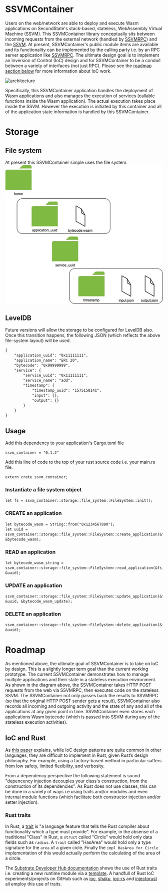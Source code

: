 # SSVMContainer

Users on the web/network are able to deploy and execute Wasm applications on SecondState's stack-based, stateless, WebAssembly Virtual Machine (SSVM). This SSVMContainer library conceptually sits between incoming requests from the external network (handled by [SSVMRPC](https://github.com/second-state/SSVMRPC)) and the [SSVM](https://github.com/second-state/SSVM). At present, SSVMContainer's public module items are available and its functionality can be implemented by the calling party i.e. by an RPC server application like [SSVMRPC](https://github.com/second-state/SSVMRPC). The ultimate design goal is to implement an Inversion of Control (IoC) design and for SSVMContainer to be a conduit between a variety of interfaces (not just RPC). Please see the [roadmap section below](https://github.com/second-state/SSVMContainer/blob/master/README.md#roadmap) for more information about IoC work.

![architecture](https://github.com/second-state/SSVMRPC/blob/master/architecture.jpg)

Specifically, this SSVMContainer application handles the deployment of Wasm applications and also manages the execution of services (callable functions inside the Wasm application). The actual execution takes place inside the SSVM. However the execution is initiated by this container and all of the application state information is handled by this SSVMContainer.

# Storage

## File system

At present this SSVMContainer simple uses the file system.
![storage file system](https://github.com/second-state/SSVMContainer/blob/master/storage_file_system.jpg)

## LevelDB

Future versions will allow the storage to be configured for LevelDB also. Once this transition happens, the following JSON (which reflects the above file-system layout) will be used.

```
{
	"application_uuid": "0x11111111",
	"application_name": "ERC 20",
	"bytecode": "0x99999999",
	"service": {
		"service_uuid": "0x11111111",
		"service_name": "add",
		"timestamp": {
			"timestamp_uuid": "1575158141",
			"input": {},
			"output": {}
		}
	}
}
```

## Usage
Add this dependency to your application's Cargo.toml file
```
ssvm_container = "0.1.2"
```
Add this line of code to the top of your rust source code i.e. your main.rs file.
```
extern crate ssvm_container;
```
### Instantiate a file system object
```
let fs = ssvm_container::storage::file_system::FileSystem::init();
```
### CREATE an application
```
let bytecode_wasm = String::from("0x1234567890");
let uuid = ssvm_container::storage::file_system::FileSystem::create_application(&fs, &bytecode_wasm);
```
### READ an application
```
let bytecode_wasm_string = ssvm_container::storage::file_system::FileSystem::read_application(&fs, &uuid);
```
### UPDATE an application
```
ssvm_container::storage::file_system::FileSystem::update_application(&fs, &uuid, &bytecode_wasm_update);
```
### DELETE an application
```
ssvm_container::storage::file_system::FileSystem::delete_application(&fs, &uuid);
```


# Roadmap

As mentioned above, the ultimate goal of SSVMContainer is to take on IoC by design. This is a slightly longer term goal than the current working prototype. The current SSVMContainer demonstrates how to manage multiple applications and their state in a stateless execution environment. As shown in the diagram above, the SSVMContainer takes HTTP POST requests from the web via SSVMRPC, then executes code on the stateless SSVM. The SSVMContainer not only passes back the results to SSVMRPC (so that the original HTTP POST sender gets a result), SSVMContainer also records all incoming and outgoing activity and the state of any and all of the applications at any given point in time. SSVMContainer even stores each applications Wasm bytecode (which is passed into SSVM during any of the stateless execution activities).

## IoC and Rust

As [this paper](http://cs242.stanford.edu/assets/projects/2017/diamondm-mvilim.pdf) explains, while IoC design patterns are quite common in other languages, they are difficult to implement in Rust, given Rust’s design philosophy. For example, using a factory-based method in particular suffers from low safety, limited flexibility, and verbosity.

From a dependency perspective the following statement is sound "depencency injection decouples your class's construction, from the construction of its dependencies". As Rust does not use classes, this can be done in a variety of ways i.e using traits and/or modules and even internal module functions (which facilitate both constructor injection and/or setter injection).

### Rust traits

In Rust, a [trait](https://doc.rust-lang.org/1.8.0/book/traits.html) is "a language feature that tells the Rust compiler about functionality which a type must provide". For example, in the absense of a traditional "Class" in Rust, a `struct` called "Circle" would hold only data fields such as `radius`. A `trait` called "HasArea" would hold only a type signature for the `area` of a given cicle. Finally the `impl HasArea for Circle` implementation of this would actually perform the calculating of the area of a circle. 

The [Substrate Developer Hub documentation](https://substrate.dev/docs/en/getting-started/using-the-substrate-scripts#substrate-module-new) shows the use of Rust traits i.e. creating a new runtime module via a [template](https://github.com/paritytech/substrate/blob/v1.0/node-template/runtime/src/template.rs). A handfull of Rust IoC experiments/projects on GitHub such as [ioc](https://github.com/qrlpx/ioc), [shaku](https://github.com/bgbahoue/shaku), [ioc-rs](https://github.com/fkoep/ioc-rs) and [injectorust](https://github.com/talhazengin/injectorust) all employ this use of traits.
